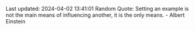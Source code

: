 Last updated: 2024-04-02 13:41:01
Random Quote: Setting an example is not the main means of influencing another, it is the only means. - Albert Einstein